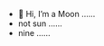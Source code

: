 - 👋 Hi, I’m a Moon ......
- not sun ......
- nine ......
  
<!---
999moon/999moon is a ✨ special ✨ repository because its `README.md` (this file) appears on your GitHub profile.
You can click the Preview link to take a look at your changes.
--->
